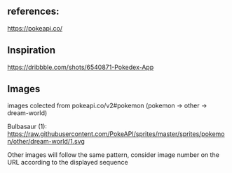 ## references:

https://pokeapi.co/

## Inspiration

https://dribbble.com/shots/6540871-Pokedex-App

## Images

images colected from pokeapi.co/v2#pokemon (pokemon -> other -> dream-world)

Bulbasaur (1):
https://raw.githubusercontent.com/PokeAPI/sprites/master/sprites/pokemon/other/dream-world/1.svg

Other images will follow the same pattern, consider image number on the URL according to the displayed sequence
